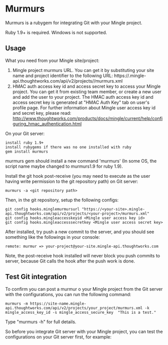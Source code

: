Murmurs
================

Murmurs is a rubygem for integrating Git with your Mingle project.

Ruby 1.9+ is required. Windows is not supported.

Usage
----------------

What you need from your Mingle site/project:

1. Mingle project murmurs URL. You can get it by substituting your site name and project identifier to the following URL: https://<your-site>.mingle-api.thoughtworks.com/api/v2/projects/<your-project>/murmurs.xml
2. HMAC auth access key id and access secret key to access your Mingle project. You can get it from existing team member, or create a new user and add the user to your project. The HMAC auth access key id and access secret key is generated at "HMAC Auth Key" tab on user's profile page. For further information about Mingle user access key id and secret key, please read: http://www.thoughtworks.com/products/docs/mingle/current/help/configuring_hmac_authentication.html

On your Git server:

    install ruby 1.9+
    install rubygems if there was no one installed with ruby
    gem install murmurs

murmurs gem should install a new command 'murmurs' (In some OS, the script name maybe changed to murmurs1.9 for ruby 1.9).

Install the git hook post-receive (you may need to execute as the user having write permission to the git repository path) on Git server:

    murmurs -a <git repository path>

Then, in the git repository, setup the following configs:

    git config hooks.minglemurmursurl "https://<your-site>.mingle-api.thoughtworks.com/api/v2/projects/<your-project>/murmurs.xml"
    git config hooks.mingleaccesskeyid <Mingle user access key id>
    git config hooks.mingleaccesssecretkey <Mingle user access secret key>

After installed, try push a new commit to the server, and you should see something like the followings in your console:

    remote: murmur => your-project@your-site.mingle-api.thoughtworks.com

Note, the post-receive hook installed will never block you push commits to server, because Git calls the hook after the push work is done.

Test Git integration
-------------------

To confirm you can post a murmur o your Mingle project from the Git server with the configurations, you can run the following command:

    murmurs -m https://site-name.mingle-api.thoughtworks.com/api/v2/projects/your_project/murmurs.xml -k mingle_access_key_id -s mingle_access_secure_key  "This is a test."

Type "murmurs -h" for full details.


So before you integrate Git server with your Mingle project, you can test the configurations on your Git server first, for example:
